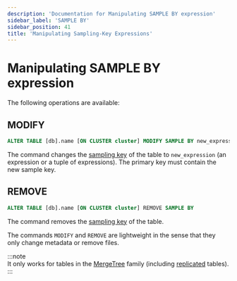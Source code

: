 ```yaml
---
description: 'Documentation for Manipulating SAMPLE BY expression'
sidebar_label: 'SAMPLE BY'
sidebar_position: 41
title: 'Manipulating Sampling-Key Expressions'
---
```


# Manipulating SAMPLE BY expression

The following operations are available:

## MODIFY 

```sql
ALTER TABLE [db].name [ON CLUSTER cluster] MODIFY SAMPLE BY new_expression
```

The command changes the [sampling key](../../../engines/table-engines/mergetree-family/mergetree.md) of the table to `new_expression` (an expression or a tuple of expressions). The primary key must contain the new sample key.

## REMOVE 

```sql
ALTER TABLE [db].name [ON CLUSTER cluster] REMOVE SAMPLE BY
```

The command removes the [sampling key](../../../engines/table-engines/mergetree-family/mergetree.md) of the table.


The commands `MODIFY` and `REMOVE` are lightweight in the sense that they only change metadata or remove files.

:::note    
It only works for tables in the [MergeTree](../../../engines/table-engines/mergetree-family/mergetree.md) family (including [replicated](../../../engines/table-engines/mergetree-family/replication.md) tables).
:::
